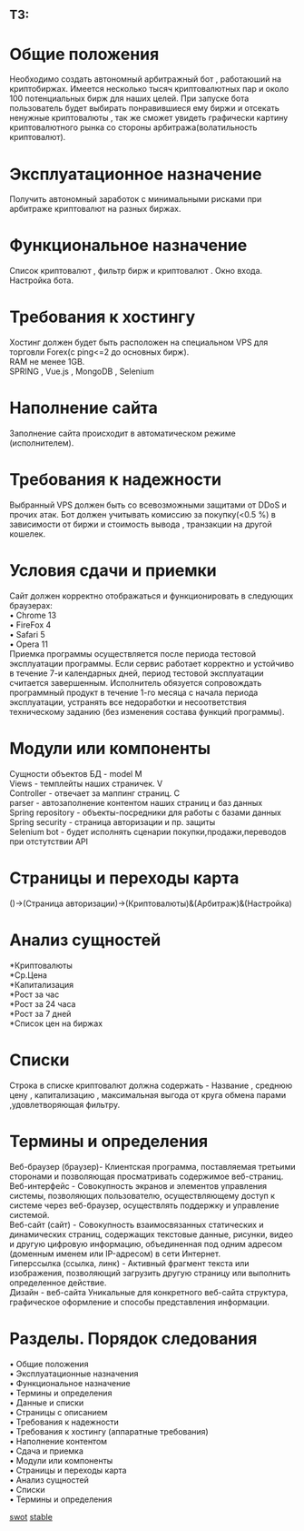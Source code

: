 ## ТЗ:
# Общие положения
Необходимо создать автономный арбитражный бот , работаюший на криптобиржах. Имеется несколько тысяч криптовалютных пар и около 100 потенциальных бирж для наших целей. При запуске бота пользователь будет выбирать понравившиеся ему биржи и отсекать ненужные криптовалюты , так же сможет увидеть графически картину криптовалютного рынка со стороны арбитража(волатильность криптовалют).
# Эксплуатационное назначение
Получить автономный заработок с минимальными рисками при арбитраже криптовалют на разных биржах.
# Функциональное назначение
Список криптовалют , фильтр бирж и криптовалют . Окно входа. Настройка бота.
# Требования к хостингу
Хостинг должен будет быть расположен на специальном VPS для торговли Forex(с ping<=2 до основных бирж).  
RAM не менее 1GB.  
SPRING , Vue.js , MongoDB , Selenium  
# Наполнение сайта 
Заполнение сайта происходит в автоматическом режиме (исполнителем).
# Требования к надежности
Выбранный VPS должен быть со всевозможными защитами от DDoS и прочих атак.
Бот должен учитывать комиссию за покупку(<0.5 %) в зависимости от биржи и стоимость вывода , транзакции на другой кошелек.
# Условия сдачи и приемки
Сайт должен корректно отображаться и функционировать в
следующих браузерах:  
• Chrome 13  
• FireFox 4  
• Safari 5  
• Opera 11  
Приемка программы осуществляется после периода тестовой
эксплуатации программы. Если сервис работает корректно и
устойчиво в течение 7-и календарных дней, период тестовой
эксплуатации считается завершенным. Исполнитель обязуется
сопровождать программный продукт в течение 1-го месяца с
начала периода эксплуатации, устранять все недоработки и
несоответствия техническому заданию (без изменения состава
функций программы).
# Модули или компоненты
Сущности объектов БД - model      M  
Views - темплейты наших страничек.    V  
Controller - отвечает за маппинг страниц.   C  
parser - автозаполнение контентом наших страниц и баз данных  
Spring repository - объекты-посредники для работы с базами данных   
Spring security - страница авторизации и пр. защиты  
Selenium bot - будет исполнять сценарии покупки,продажи,переводов при отстутствии API   
# Страницы и переходы карта
()->(Страница авторизации)->(Криптовалюты)&(Арбитраж)&(Настройка)
# Анализ сущностей
*Криптовалюты  
*Ср.Цена  
*Капитализация  
*Рост за час  
*Рост за 24 часа  
*Рост за 7 дней  
*Список цен на биржах  
# Списки
Строка в списке криптовалют должна содержать - Название , среднюю цену , капитализацию , максимальная выгода от круга обмена парами ,удовлетворяющая фильтру.  
# Термины и определения
Веб-браузер (браузер)- Клиентская программа, поставляемая третьими
сторонами и позволяющая просматривать содержимое
веб-страниц.  
Веб-интерфейс - Совокупность экранов и элементов управления системы,
позволяющих пользователю, осуществляющему доступ к
системе через веб-браузер, осуществлять поддержку и
управление системой.  
Веб-сайт (сайт) - Совокупность взаимосвязанных статических и
динамических страниц, содержащих текстовые данные,
рисунки, видео и другую цифровую информацию,
объединенная под одним адресом (доменным именем
или IP-адресом) в сети Интернет.  
Гиперссылка (ссылка, линк)  - Активный фрагмент текста или изображения,
позволяющий загрузить другую страницу или выполнить
определенное действие.  
Дизайн - веб-сайта Уникальные для конкретного веб-сайта структура,
графическое оформление и способы представления
информации.  
# Разделы. Порядок следования
• Общие положения  
• Эксплуатационные назначения  
• Функциональное назначение  
• Термины и определения  
• Данные и списки  
• Страницы с описанием  
• Требования к надежности  
• Требования к хостингу (аппаратные требования)  
• Наполнение контентом  
• Сдача и приемка  
• Модули или компоненты  
• Страницы и переходы карта  
• Анализ сущностей  
• Списки  
• Термины и определения  

[swot](https://raw.githubusercontent.com/hide42/crypto-helper/master/swot.png)
[stable](https://raw.githubusercontent.com/hide42/crypto-helper/master/stable.png)
